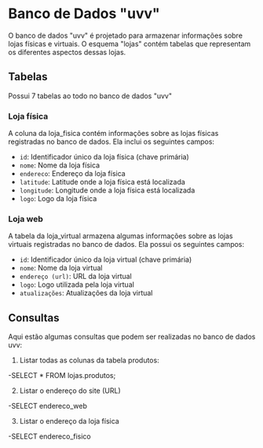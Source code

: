 # Banco de Dados "uvv"

O banco de dados "uvv" é projetado para armazenar informações sobre lojas físicas e virtuais. O esquema "lojas" contém tabelas que representam os diferentes aspectos dessas lojas.

## Tabelas

Possui 7 tabelas ao todo no banco de dados "uvv"

### Loja física

A coluna da loja_fisica contém informações sobre as lojas físicas registradas no banco de dados. Ela inclui os seguintes campos:

- `id`: Identificador único da loja física (chave primária)
- `nome`: Nome da loja física
- `endereco`: Endereço da loja física
- `latitude`: Latitude onde a loja física está localizada
- `longitude`: Longitude onde a loja física está localizada
- `logo`: Logo da loja física

### Loja web

A tabela da loja_virtual armazena algumas informações sobre as lojas virtuais registradas no banco de dados. Ela possui os seguintes campos:

- `id`: Identificador único da loja virtual (chave primária)
- `nome`: Nome da loja virtual
- `endereço (url)`: URL da loja virtual
- `logo`: Logo utilizada pela loja virtual
- `atualizações`: Atualizações da loja virtual

## Consultas

Aqui estão algumas consultas que podem ser realizadas no banco de dados uvv:

1. Listar todas as colunas da tabela produtos:

-SELECT * FROM lojas.produtos;

2. Listar o endereço do site (URL)

-SELECT endereco_web

3. Listar o endereço da loja física

-SELECT endereco_fisico